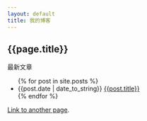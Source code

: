 ```yaml
---
layout: default
title: 我的博客
---
```


<h2>{{page.title}}</h2>
<p>最新文章</p>
<ul>
    {% for post in site.posts %}
        <li>{{post.date | date_to_string}} <a href="{{site.baseurl}}{{post.url}}">{{post.title}}</a></li>
    {% endfor %}
</ul>


[Link to another page](another-page).